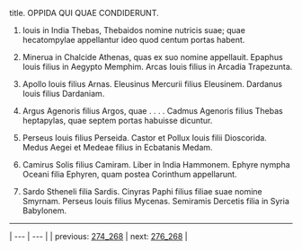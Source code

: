 title. OPPIDA QUI QUAE CONDIDERUNT.



1. Iouis in India Thebas, Thebaidos nomine nutricis suae; quae hecatompylae appellantur ideo quod centum portas habent.



2. Minerua in Chalcide Athenas, quas ex suo nomine appellauit. Epaphus Iouis filius in Aegypto Memphim. Arcas Iouis filius in Arcadia Trapezunta.



3. Apollo Iouis filius Arnas. Eleusinus Mercurii filius Eleusinem. Dardanus Iouis filius Dardaniam.



4. Argus Agenoris filius Argos, quae . . . . Cadmus Agenoris filius Thebas heptapylas, quae septem portas habuisse dicuntur.



5. Perseus Iouis filius Perseida. Castor et Pollux Iouis filii Dioscorida. Medus Aegei et Medeae filius in Ecbatanis Medam.



6. Camirus Solis filius Camiram. Liber in India Hammonem. Ephyre nympha Oceani filia Ephyren, quam postea Corinthum appellarunt.



7. Sardo Stheneli filia Sardis. Cinyras Paphi filius filiae suae nomine Smyrnam. Perseus Iouis filius Mycenas. Semiramis Dercetis filia in Syria Babylonem.



---

| --- | --- |
| previous: [274_268](../274_268/) | next: [276_268](../276_268/) |